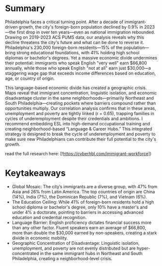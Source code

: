 # Summary
Philadelphia faces a critical turning point. After a decade of immigrant-driven growth, the city's foreign-born population declined by 0.9% in 2023—the first drop in over ten years—even as national immigration rebounded. Drawing on 2019-2023 ACS PUMS data, our analysis reveals why this decline threatens the city's future and what can be done to reverse it. Philadelphia's 230,000 foreign-born residents—15% of the population—bring strong educational foundations, with 41% holding high school diplomas or bachelor's degrees. Yet a massive economic divide undermines their potential: immigrants who speak English "very well" earn $66,800 annually, while those who speak English "not at all" earn just $30,000—a staggering wage gap that exceeds income differences based on education, age, or country of origin. 

This language-based economic divide has created a geographic crisis. Maps reveal that immigrant concentration, linguistic isolation, and economic disadvantage cluster in the same neighborhoods—primarily Northeast and South Philadelphia—creating pockets where barriers compound rather than opportunities multiply. Our correlation analysis confirms that in these areas, unemployment and poverty are tightly linked (r = 0.65), trapping families in cycles of underemployment despite their credentials and ambitions. I recommend embedding ESL into high-demand occupational training and creating neighborhood-based “Language & Career Hubs.” This integrated strategy is designed to break the cycle of underemployment and poverty to make sure new Philadelphians can contribute their full potential to the city's growth.

read the full research here: [!https://cyberhbl.com/immigrant-workforce])

# Keytakeaways
- Global Mosaic: The city’s immigrants are a diverse group, with 47% from Asia and 26% from Latin America. The top countries of origin are China (14%), India (7%), the Dominican Republic (7%), and Vietnam (6%).
- The Education Ceiling: While 41% of foreign-born residents hold a high school diploma or bachelor's degree, only 10% have a master's and under 4% a doctorate, pointing to barriers in accessing advanced education and credential recognition.
- Language Barrier: English proficiency dictates financial success more than any other factor. Fluent speakers earn an average of $66,800, more than double the $30,000 earned by non-speakers, creating a stark divide in economic mobility.
- Geographic Concentration of Disadvantage: Linguistic isolation, unemployment, and poverty are not evenly distributed but are hyper-concentrated in the same immigrant hubs in Northeast and South Philadelphia, creating a neighborhood-level crisis.

